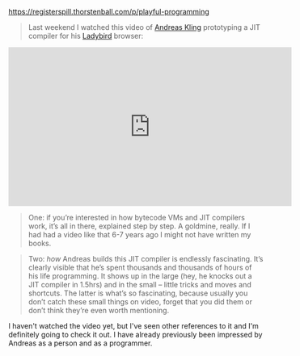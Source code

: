 https://registerspill.thorstenball.com/p/playful-programming

> Last weekend I watched this video of [Andreas Kling](https://twitter.com/awesomekling) prototyping a JIT compiler for his [Ladybird](https://twitter.com/ladybirdbrowser) browser:

<iframe width="560" height="315" src="https://www.youtube.com/embed/8mxubNQC5O8?si=-tzDxV7QS_vee_2_" title="YouTube video player" frameborder="0" allow="accelerometer; autoplay; clipboard-write; encrypted-media; gyroscope; picture-in-picture; web-share" allowfullscreen></iframe>

> One: if you’re interested in how bytecode VMs and JIT compilers work, it’s all in there, explained step by step. A goldmine, really. If I had had a video like that 6-7 years ago I might not have written my books.

> Two: _how_ Andreas builds this JIT compiler is endlessly fascinating. It’s clearly visible that he’s spent thousands and thousands of hours of his life programming. It shows up in the large (hey, he knocks out a JIT compiler in 1.5hrs) and in the small – little tricks and moves and shortcuts. The latter is what’s so fascinating, because usually you don’t catch these small things on video, forget that you did them or don’t think they’re even worth mentioning.

I haven't watched the video yet, but I've seen other references to it and I'm definitely going to check it out. I have already previously been impressed by Andreas as a person and as a programmer.